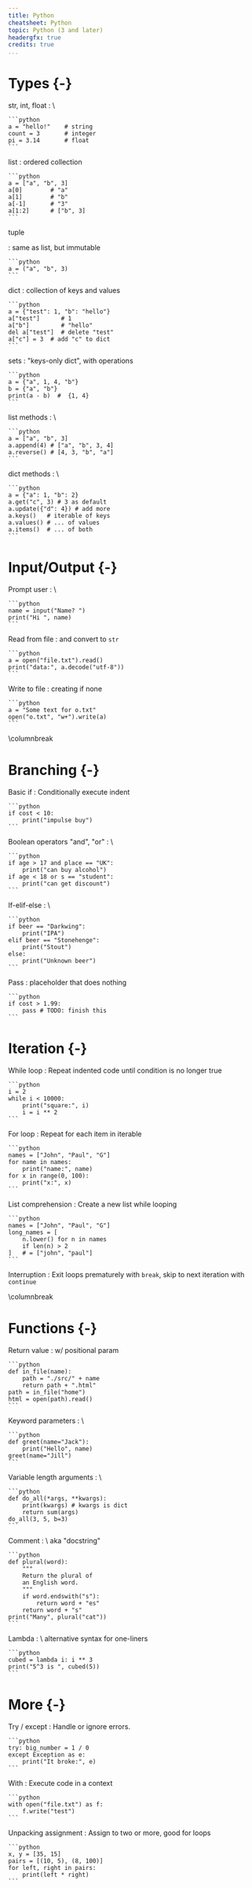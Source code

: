 ```yaml
---
title: Python
cheatsheet: Python
topic: Python (3 and later)
headergfx: true
credits: true
...
```



# Types {-}

str, int, float
:   \ 

    ```python
    a = "hello!"    # string
    count = 3       # integer
    pi = 3.14       # float
    ```

list
:   ordered collection

    ```python
    a = ["a", "b", 3]
    a[0]        # "a"
    a[1]        # "b"
    a[-1]       # "3"
    a[1:2]      # ["b", 3]
    ```

tuple

:   same as list, but immutable

    ```python
    a = ("a", "b", 3)
    ```

dict
:   collection of keys and values

    ```python
    a = {"test": 1, "b": "hello"}
    a["test"]      # 1
    a["b"]         # "hello"
    del a["test"]  # delete "test"
    a["c"] = 3  # add "c" to dict
    ```

sets
:   "keys-only dict", with operations

    ```python
    a = {"a", 1, 4, "b"}
    b = {"a", "b"}
    print(a - b)  #  {1, 4}
    ```

<!--
str methods
:   \ 

    ```python
    a = "hello!"
    a.upper()       # HELLO!
    a.capitalize()  # Hello!
    a.strip("!")    # hello
    a.index("e")    # 2
    a.split("e") # ["h", "llo!"]
    ```
-->

list methods
:   \ 

    ```python
    a = ["a", "b", 3]
    a.append(4) # ["a", "b", 3, 4]
    a.reverse() # [4, 3, "b", "a"]
    ```

dict methods
:   \ 

    ```python
    a = {"a": 1, "b": 2}
    a.get("c", 3) # 3 as default
    a.update({"d": 4}) # add more
    a.keys()   # iterable of keys
    a.values() # ... of values
    a.items()  # ... of both
    ```


# Input/Output {-}

Prompt user
:   \ 

    ```python
    name = input("Name? ")
    print("Hi ", name)
    ```

Read from file
:   and convert to `str`

    ```python
    a = open("file.txt").read()
    print("data:", a.decode("utf-8"))
    ```

Write to file
:    creating if none

    ```python
    a = "Some text for o.txt"
    open("o.txt", "w+").write(a)
    ```

\columnbreak

# Branching {-}

Basic if
:   Conditionally execute indent

    ```python
    if cost < 10:
        print("impulse buy")
    ```

Boolean operators "and", "or"
:   \ 

    ```python
    if age > 17 and place == "UK":
        print("can buy alcohol")
    if age < 18 or s == "student":
        print("can get discount")
    ```

If-elif-else
:   \ 

    ```python
    if beer == "Darkwing":
        print("IPA")
    elif beer == "Stonehenge":
        print("Stout")
    else:
        print("Unknown beer")
    ```


Pass
:   placeholder that does nothing

    ```python
    if cost > 1.99:
        pass # TODO: finish this
    ```



# Iteration {-}

While loop
:   Repeat indented code until condition is no longer true

    ```python
    i = 2
    while i < 10000:
        print("square:", i)
        i = i ** 2
    ```

For loop
:   Repeat for each item in iterable


    ```python
    names = ["John", "Paul", "G"]
    for name in names:
        print("name:", name)
    for x in range(0, 100):
        print("x:", x)
    ```

List comprehension
:   Create a new list while looping

    ```python
    names = ["John", "Paul", "G"]
    long_names = [
        n.lower() for n in names
        if len(n) > 2
    ]   # = ["john", "paul"]
    ```



Interruption
:   Exit loops prematurely with `break`, skip to next iteration with `continue`


\columnbreak


# Functions {-}

Return value
:   w/ positional param

    ```python
    def in_file(name):
        path = "./src/" + name
        return path + ".html"
    path = in_file("home")
    html = open(path).read()
    ```

Keyword parameters
:   \ 

    ```python
    def greet(name="Jack"):
        print("Hello", name)
    greet(name="Jill")
    ```


Variable length arguments
:   \ 

    ```python
    def do_all(*args, **kwargs):
        print(kwargs) # kwargs is dict
        return sum(args)
    do_all(3, 5, b=3)
    ```

Comment
:   \ aka "docstring"

    ```python
    def plural(word):
        """
        Return the plural of
        an English word.
        """
        if word.endswith("s"):
            return word + "es"
        return word + "s"
    print("Many", plural("cat"))
    ```

Lambda
:   \ alternative syntax for one-liners

    ```python
    cubed = lambda i: i ** 3
    print("5^3 is ", cubed(5))
    ```


# More {-}


Try / except
:   Handle or ignore errors.

    ```python
    try: big_number = 1 / 0
    except Exception as e:
        print("It broke:", e)
    ```


With
:   Execute code in a context

    ```python
    with open("file.txt") as f:
        f.write("test")
    ```


Unpacking assignment
:   Assign to two or more, good for loops

    ```python
    x, y = [35, 15]
    pairs = [(10, 5), (8, 100)]
    for left, right in pairs:
        print(left * right)
    ```


<!--
sets
:   like dicts, but no values. can do arithmetic.

    ```python
    a = {"a", 1, 4, "b"}
    b = {"a", "b"}
    print(a - b)  #  {1, 4}
    ```
-->




